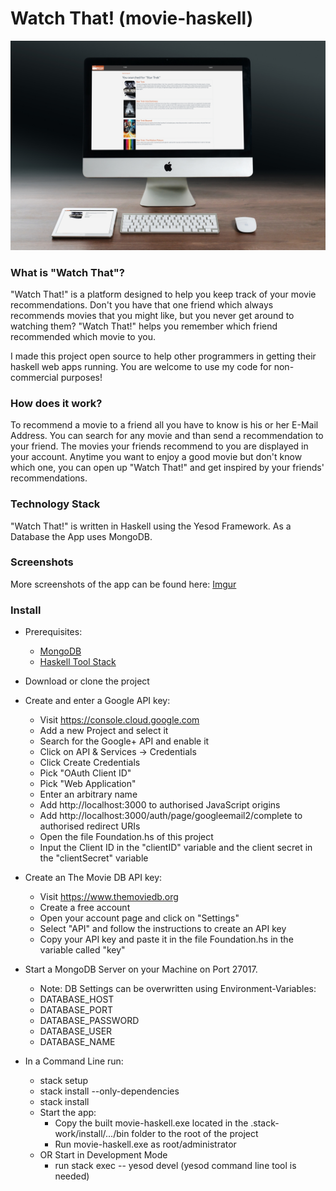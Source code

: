 # Watch That! (movie-haskell)

![Screenshot](https://raw.githubusercontent.com/nikolaifischer/movie-haskell/master/static/img/monitor_tablet_mockup.jpg)

### What is "Watch That"?
"Watch That!" is a platform designed to help you keep track of your movie recommendations.
Don't you have that one friend which always recommends movies that you might like, but you never get around to watching them? "Watch That!" helps you remember which friend recommended which movie to you.

I made this project open source to help other programmers in getting their haskell web apps running. You are welcome to use my code for non-commercial purposes!

### How does it work?
To recommend a movie to a friend all you have to know is his or her E-Mail Address. You can search for any movie and than send a recommendation to your friend.
The movies your friends recommend to you are displayed in your account. Anytime you want to enjoy a good movie but don't know which one, you can open up "Watch That!" and get inspired by your friends' recommendations.

### Technology Stack
"Watch That!" is written in Haskell using the Yesod Framework. As a Database the App uses MongoDB.

### Screenshots
More screenshots of the app can be found here: [Imgur](https://imgur.com/a/fOXbEAm)
### Install
* Prerequisites:
  * [MongoDB](https://www.mongodb.com/)
  * [Haskell Tool Stack](https://docs.haskellstack.org/en/stable/README/)
* Download or clone the project
* Create and enter a Google API key:
  * Visit https://console.cloud.google.com
  * Add a new Project and select it
  * Search for the Google+ API and enable it
  * Click on API & Services -> Credentials
  * Click Create Credentials
  * Pick "OAuth Client ID"
  * Pick "Web Application"
  * Enter an arbitrary name
  * Add http://localhost:3000 to authorised JavaScript origins
  * Add http://localhost:3000/auth/page/googleemail2/complete to authorised redirect URIs
  * Open the file Foundation.hs of this project
  * Input the Client ID in the "clientID" variable and the client secret in the "clientSecret" variable

* Create an The Movie DB API key:
  * Visit https://www.themoviedb.org
  * Create a free account
  * Open your account page and click on "Settings"
  * Select "API" and follow the instructions to create an API key
  * Copy your API key and paste it in the file Foundation.hs in the variable called "key"

* Start a MongoDB Server on your Machine on Port 27017.
    * Note: DB Settings can be overwritten using Environment-Variables:
    * DATABASE_HOST
    * DATABASE_PORT
    * DATABASE_PASSWORD
    * DATABASE_USER
    * DATABASE_NAME
* In a Command Line run:
    * stack setup
    * stack install --only-dependencies
    * stack install
    * Start the app:
      * Copy the built movie-haskell.exe located in the .stack-work/install/.../bin folder to the root of the project
      * Run movie-haskell.exe as root/administrator
    * OR Start in Development Mode
      * run stack exec -- yesod devel (yesod command line tool is needed)
